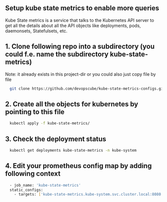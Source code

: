 ## Setup kube state metrics to enable more queries

Kube State metrics is a service that talks to the Kubernetes API server to get all the details about all the API objects like deployments, pods, daemonsets, Statefulsets, etc.

## 1. Clone following repo into a subdirectory (you could f.e. name the subdirectory kube-state-metrics)

Note: it already exists in this project-dir or you could also just copy file by file

```sh
  git clone https://github.com/devopscube/kube-state-metrics-configs.git
```

## 2. Create all the objects for kubernetes by pointing to this file

```sh
  kubectl apply -f kube-state-metrics/
```

## 3. Check the deployment status

```sh
  kubectl get deployments kube-state-metrics -n kube-system
```

## 4. Edit your prometheus config map by adding following context

```sh
  - job_name: 'kube-state-metrics'
  static_configs:
    - targets: ['kube-state-metrics.kube-system.svc.cluster.local:8080']
```
